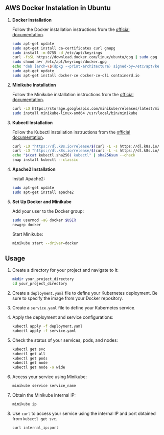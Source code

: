 ## AWS Docker Instalation in Ubuntu

1. **Docker Installation**

   Follow the Docker installation instructions from the [official documentation](https://docs.docker.com/engine/install/ubuntu/).

   ```bash
   sudo apt-get update
   sudo apt-get install ca-certificates curl gnupg
   sudo install -m 0755 -d /etc/apt/keyrings
   curl -fsSL https://download.docker.com/linux/ubuntu/gpg | sudo gpg --dearmor -o /etc/apt/keyrings/docker.gpg
   sudo chmod a+r /etc/apt/keyrings/docker.gpg
   echo "deb [arch=\$(dpkg --print-architecture) signed-by=/etc/apt/keyrings/docker.gpg] https://download.docker.com/linux/ubuntu \$(. /etc/os-release && echo \"\$VERSION_CODENAME\") stable" | sudo tee /etc/apt/sources.list.d/docker.list > /dev/null
   sudo apt-get update
   sudo apt-get install docker-ce docker-ce-cli containerd.io
   ```



2. **Minikube Installation**

   Follow the Minikube installation instructions from the [official documentation](https://minikube.sigs.k8s.io/docs/start/).

   ```bash
   curl -LO https://storage.googleapis.com/minikube/releases/latest/minikube-linux-amd64
   sudo install minikube-linux-amd64 /usr/local/bin/minikube
   ```

3. **Kubectl Installation**

   Follow the Kubectl installation instructions from the [official documentation](https://kubernetes.io/docs/tasks/tools/install-kubectl-linux/).

   ```bash
   curl -LO "https://dl.k8s.io/release/$(curl -L -s https://dl.k8s.io/release/stable.txt)/bin/linux/amd64/kubectl"
   curl -LO "https://dl.k8s.io/release/$(curl -L -s https://dl.k8s.io/release/stable.txt)/bin/linux/amd64/kubectl.sha256"
   echo "$(cat kubectl.sha256) kubectl" | sha256sum --check
   snap install kubectl --classic
   ```

4. **Apache2 Installation**

   Install Apache2:

   ```bash
   sudo apt-get update
   sudo apt-get install apache2
   ```

5. **Set Up Docker and Minikube**

   Add your user to the Docker group:

   ```bash
   sudo usermod -aG docker $USER
   newgrp docker
   ```

   Start Minikube:

   ```bash
   minikube start --driver=docker
   ```

## Usage

1. Create a directory for your project and navigate to it:

   ```bash
   mkdir your_project_directory
   cd your_project_directory
   ```

2. Create a `deployment.yaml` file to define your Kubernetes deployment. Be sure to specify the image from your Docker repository.

3. Create a `service.yaml` file to define your Kubernetes service.

4. Apply the deployment and service configurations:

   ```bash
   kubectl apply -f deployment.yaml
   kubectl apply -f service.yaml
   ```

5. Check the status of your services, pods, and nodes:

   ```bash
   kubectl get svc
   kubectl get all
   kubectl get pods
   kubectl get node
   kubectl get node -o wide
   ```

6. Access your service using Minikube:

   ```bash
   minikube service service_name
   ```

7. Obtain the Minikube internal IP:

   ```bash
   minikube ip
   ```

8. Use `curl` to access your service using the internal IP and port obtained from `kubectl get svc`.

   ```bash
   curl internal_ip:port
   ```


